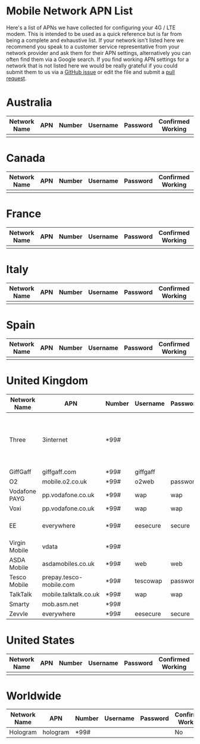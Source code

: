 # Mobile Network APN List

Here's a list of APNs we have collected for configuring your 4G / LTE modem. This is intended to be used as a quick reference but is far from being a complete and exhaustive list. If your network isn't listed here we recommend you speak to a customer service representative from your network provider and ask them for their APN settings, alternatively you can often find them via a Google search. If you find working APN settings for a network that is not listed here we would be really grateful if you could submit them to us via a [GitHub issue](https://github.com/NebraLtd/Helium-Guides/issues/new) or edit the file and submit a [pull request](https://github.com/NebraLtd/Helium-Guides/pulls).

# Australia

| Network Name | APN | Number | Username | Password | Confirmed Working | Notes |
| --- | ---  | ---  | ---  | ---  | ---  | --- |
|  |  |  |  |  |  |  |

# Canada

| Network Name | APN | Number | Username | Password | Confirmed Working | Notes |
| --- | ---  | ---  | ---  | ---  | ---  | --- |
|  |  |  |  |  |  |  |

# France

| Network Name | APN | Number | Username | Password | Confirmed Working | Notes |
| --- | ---  | ---  | ---  | ---  | ---  | --- |
|  |  |  |  |  |  |  |

# Italy

| Network Name | APN | Number | Username | Password | Confirmed Working | Notes |
| --- | ---  | ---  | ---  | ---  | ---  | --- |
|  |  |  |  |  |  |  |

# Spain

| Network Name | APN | Number | Username | Password | Confirmed Working | Notes |
| --- | ---  | ---  | ---  | ---  | ---  | --- |
|  |  |  |  |  |  |  |

# United Kingdom

| Network Name | APN | Number | Username | Password | Confirmed Working | Notes |
| --- | ---  | ---  | ---  | ---  | ---  | --- |
| Three | 3internet | *99# |  |  | No | Very likely to work as Smarty is 3 |
| GiffGaff | giffgaff.com | *99# | giffgaff |  | No |  |
| O2 | mobile.o2.co.uk | *99# | o2web | password | No |  |
| Vodafone PAYG | pp.vodafone.co.uk | *99# | wap | wap | No | Same as Voxi |
| Voxi | pp.vodafone.co.uk | *99# | wap | wap | Yes |  |
| EE | everywhere | *99# | eesecure | secure | No | Same as Zevvle |
| Virgin Mobile | vdata | *99# |  |  | No |  |
| ASDA Mobile | asdamobiles.co.uk | *99# | web | web | No |  |
| Tesco Mobile | prepay.tesco-mobile.com | *99# | tescowap | password | No |  |
| TalkTalk | mobile.talktalk.co.uk | *99# | wap | wap | No |  |
| Smarty | mob.asm.net | *99# |  |  | Yes |  |
| Zevvle | everywhere | *99# | eesecure | secure | Yes |  |

# United States

| Network Name | APN | Number | Username | Password | Confirmed Working | Notes |
| --- | ---  | ---  | ---  | ---  | ---  | --- |
|  |  |  |  |  |  |  |

# Worldwide

| Network Name | APN | Number | Username | Password | Confirmed Working | Notes |
| --- | ---  | ---  | ---  | ---  | ---  | --- |
| Hologram | hologram | *99# |  |  | No |  |
